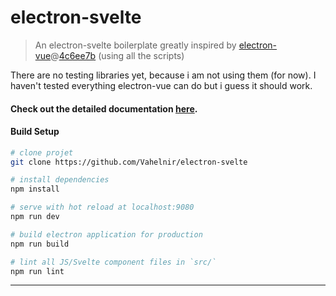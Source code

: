 # electron-svelte

> An electron-svelte boilerplate greatly inspired by [electron-vue](https://github.com/SimulatedGREG/electron-vue)@[4c6ee7b](https://github.com/SimulatedGREG/electron-vue/tree/4c6ee7bf4f9b4aa647a22ec1c1ca29c2e59c3645) (using all the scripts)
 
There are no testing libraries yet, because i am not using them (for now).
I haven't tested everything electron-vue can do but i guess it should work.
#### Check out the detailed documentation [here](https://simulatedgreg.gitbooks.io/electron-vue/content/index.html).

#### Build Setup

``` bash
# clone projet
git clone https://github.com/Vahelnir/electron-svelte

# install dependencies
npm install

# serve with hot reload at localhost:9080
npm run dev

# build electron application for production
npm run build

# lint all JS/Svelte component files in `src/`
npm run lint

```

---